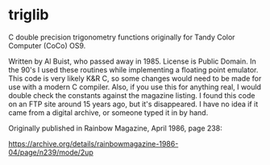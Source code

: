 # triglib
C double precision trigonometry functions originally for Tandy Color Computer (CoCo) OS9.

Written by Al Buist, who passed away in 1985. License is Public Domain. In the 90's I used these routines while implementing a floating point emulator. This code is very likely K&R C, so some changes would need to be made for use with a modern C compiler. Also, if you use this for anything real, I would double check the constants against the magazine listing. I found this code on an FTP site around 15 years ago, but it's disappeared. I have no idea if it came from a digital archive, or someone typed it in by hand.

Originally published in Rainbow Magazine, April 1986, page 238:

https://archive.org/details/rainbowmagazine-1986-04/page/n239/mode/2up


